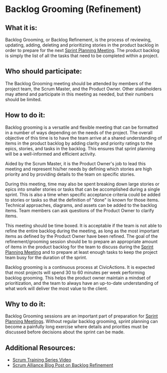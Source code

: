 # Backlog Grooming (Refinement)

## What it is:

Backlog Grooming, or Backlog Refinement, is the process of reviewing, updating, adding, deleting and prioritizing stories in the product backlog in order to prepare for the next [Sprint Planning Meeting](sprint-planning-meetings.md). The product backlog is simply the list of all the tasks that need to be completed within a project.

## Who should participate:

The Backlog Grooming meeting should be attended by members of the project team, the Scrum Master, and the Product Owner. Other stakeholders may attend and participate in this meeting as needed, but their numbers should be limited.

## How to do it:

Backlog grooming is a versatile and flexible meeting that can be formatted in a number of ways depending on the needs of the project. The overall objective of this time is to have the team arrive at a shared understanding of items in the product backlog by adding clarity and priority ratings to the epics, stories, and tasks in the backlog. This ensures that sprint planning will be a well-informed and efficient activity.

Aided by the Scrum Master, it is the Product Owner's job to lead this meeting and represent his/her needs by defining which stories are high priority and by providing details to the team on specific stories.

During this meeting, time may also be spent breaking down large stories or epics into smaller stories or tasks that can be accomplished during a single sprint. This is also a time when specific acceptance criteria could be added to stories or tasks so that the definition of "done" is known for those items. Technical approaches, diagrams, and assets can be added to the backlog items. Team members can ask questions of the Product Owner to clarify items.

This meeting should be time boxed. It is acceptable if the team is not able to refine the entire backlog during the meeting, as long as the most important items as defined by the Product Owner have been refined. The goal of the refinement/grooming session should be to prepare an appropriate amount of items in the product backlog for the team to discuss during the [Sprint Planning Meeting](sprint-planning-meetings.md) and to prepare at least enough tasks to keep the project team busy for the duration of the sprint.

Backlog grooming is a continuous process at CivicActions. It is expected that most projects will spend 30 to 60 minutes per week performing backlog grooming. This helps the product owner maintain a mindset of prioritization, and the team to always have an up-to-date understanding of what work will deliver the most value to the client.

## Why to do it:

Backlog Grooming sessions are an important part of preparation for [Sprint Planning Meetings](sprint-planning-meetings.md). Without regular backlog grooming, sprint planning can become a painfully long exercise where details and priorities must be discussed before decisions about the sprint can be made.

## Additional Resources:

* [Scrum Training Series Video](http://scrumtrainingseries.com/BacklogRefinementMeeting/BacklogRefinementMeeting.htm)
* [Scrum Alliance Blog Post on Backlog Refinement](https://www.scrumalliance.org/community/articles/2014/october/product-backlog-refinement)
